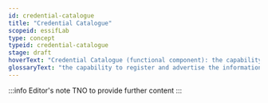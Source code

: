 ```yaml
---
id: credential-catalogue
title: "Credential Catalogue"
scopeid: essifLab
type: concept
typeid: credential-catalogue
stage: draft
hoverText: "Credential Catalogue (functional component): the capability to register and advertise the information about Credential Types that their respective Governing Parties have decided to disclose so as to enable other Parties to decide whether or not it is beneficial for them to use Credentials of such types."
glossaryText: "the capability to register and advertise the information about %Credential Types% that their respective %Governing Parties% have decided to disclose so as to enable other %Parties% to decide whether or not it is beneficial for them to use %Credentials% of such types."
---
```


:::info Editor's note
TNO to provide further content
:::